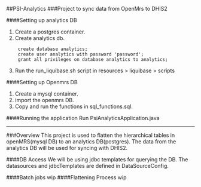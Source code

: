 ##PSI-Analytics
###Project to sync data from OpenMrs to DHIS2

####Setting up analytics DB

1. Create a postgres container.
2. Create analytics db. 
   ~~~
    create database analytics;
    create user analytics with password 'password';
    grant all privileges on database analytics to analytics;
   ~~~
3. Run the run_liquibase.sh script in resources > liquibase > scripts

####Setting up Openmrs DB
1. Create a mysql container.
2. import the openmrs DB. 
3. Copy and run the functions in sql_functions.sql.

####Running the application
Run PsiAnalyticsApplication.java

---

###Overview
This project is used to flatten the hierarchical tables in openMRS(mysql DB) to an analytics DB(postgres).
The data from the analytics DB will be used for syncing with DHIS2.

####DB Access
We will be using jdbc templates for querying the DB. The datasources and jdbcTemplates are defined in DataSourceConfig.

####Batch jobs
  wip
####Flattening Process
 wip